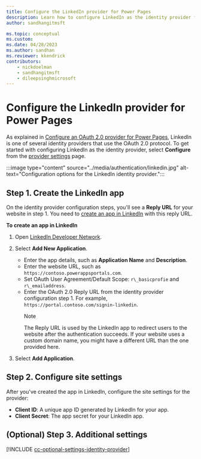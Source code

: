 ```yaml
---
title: Configure the LinkedIn provider for Power Pages
description: Learn how to configure LinkedIn as the identity provider for Power Pages.
author: sandhangitmsft

ms.topic: conceptual
ms.custom: 
ms.date: 04/28/2023
ms.author: sandhan
ms.reviewer: kkendrick
contributors:
    - nickdoelman
    - sandhangitmsft
    - dileepsinghmicrosoft
---
```


# Configure the LinkedIn provider for Power Pages

As explained in [Configure an OAuth 2.0 provider for Power Pages](oauth2-provider.md), LinkedIn is one of several identity providers that use the OAuth 2.0 protocol. To get started with configuring LinkedIn as the identity provider, select **Configure** from the [provider settings](configure-site.md#add-configure-or-delete-an-identity-provider) page.

:::image type="content" source="../media/authentication/linkedin.jpg" alt-text="Configuration options for the LinkedIn identity provider.":::

## Step 1. Create the LinkedIn app

On the identity provider configuration steps, you'll see a **Reply URL** for your website in step 1. You need to [create an app in LinkedIn](https://www.linkedin.com/developers/apps) with this reply URL.

**To create an app in LinkedIn**

1. Open [LinkedIn Developer Network](https://www.linkedin.com/secure/developer).  
2. Select **Add New Application**.

    - Enter the app details, such as **Application Name** and **Description**.
    - Enter the website URL, such as `https://contoso.powerappsportals.com`.
    - Set OAuth User Agreement/Default Scope: `r\_basicprofie` and `r\_emailaddress`.
    - Enter the OAuth 2.0 Reply URL from the identity provider configuration step 1. For example, `https://portal.contoso.com/signin-linkedin`.
        > [!NOTE]
        > The Reply URL is used by the LinkedIn app to redirect users to the website after the authentication succeeds. If your website uses a custom domain name, you might have a different URL than the one provided here.​

3. Select **Add Application**.

## Step 2. Configure site settings

After you've created the app in LinkedIn, configure the site settings for the provider:

- **Client ID**: A unique app ID generated by LinkedIn for your app.​
- **Client Secret**:  The app secret for your LinkedIn app.​

## (Optional) Step 3. Additional settings

[!INCLUDE [cc-optional-settings-identity-provider](../../includes/cc-optional-settings-identity-provider.md)]
